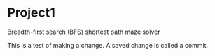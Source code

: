 # Project1
Breadth-first search (BFS) shortest path maze solver

This is a test of making a change. A saved change is called a commit. 

